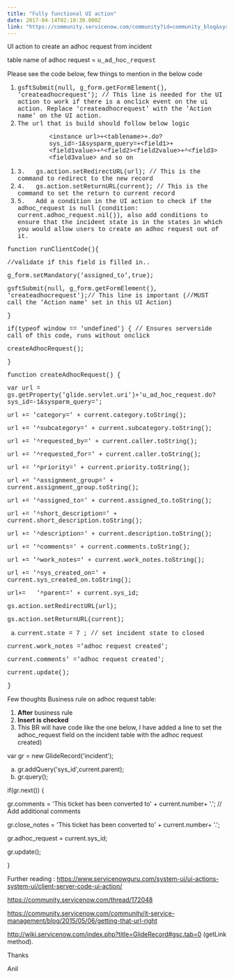 ```yaml
---
title: "Fully functional UI action"
date: 2017-04-14T02:19:30.000Z
link: "https://community.servicenow.com/community?id=community_blog&sys_id=8fcda2e9dbd0dbc01dcaf3231f96194a"
---
```

<p>UI action to create an adhoc request from incident</p><p>table name of adhoc request = <span style="font-family: 'Courier New';">u_ad_hoc_request</span></p><p>Please see the code below, few things to mention in the below code</p><ol style="list-style-type: decimal;"><li><span style="font-family: 'Courier New';">gsftSubmit(null, g_form.getFormElement(), 'createadhocrequest'); // This line is needed for the UI action to work if there is a onclick event on the ui action. Replace 'createadhocrequest' with the 'Action name' on the UI action.</span></li><li><span style="font-family: 'Courier New';">The url that is build should follow below logic</span></li></ol><p style="margin-left: 1.0in;"><span style="font-family: 'Courier New';">&lt;instance url&gt;+&lt;tablename&gt;+.do?sys_id=-1&amp;sysparm_query=+&lt;field1&gt;+&lt;field1value&gt;+^&lt;field2&gt;&lt;field2value&gt;+^&lt;field3&gt;&lt;field3value&gt; and so on</span></p><ol style="list-style-type: decimal;"><li><span style="font-family: 'Courier New';">3.   </span><span style="font-family: 'Courier New';">gs.action.setRedirectURL(url); // This is the command to redirect to the new record</span></li><li><span style="font-family: 'Courier New';">4.   </span><span style="font-family: 'Courier New';">gs.action.setReturnURL(current); // This is the command to set the return to current record</span></li><li><span style="font-family: 'Courier New';">5.   </span><span style="font-family: 'Courier New';">Add a condition in the UI action to check if the adhoc_request is null (condition: current.adhoc_request.nil()), also add conditions to ensure that the incident state is in the states in which you would allow users to create an adhoc request out of it.</span></li></ol><p></p><p><span style="font-family: 'Courier New';">function runClientCode(){</span></p><p><span style="font-family: 'Courier New';"> //validate if this field is filled in..</span></p><p><span style="font-family: 'Courier New';"> g_form.setMandatory('assigned_to',true);</span></p><p><span style="font-family: 'Courier New';"> gsftSubmit(null, g_form.getFormElement(), 'createadhocrequest');// This line is important (//MUST call the 'Action name' set in this UI Action)</span></p><p><span style="font-family: 'Courier New';">}</span></p><p><span style="font-family: 'Courier New';">if(typeof window == 'undefined') { // Ensures serverside call of this code, runs without onclick</span></p><p><span style="font-family: 'Courier New';"> createAdhocRequest();</span></p><p><span style="font-family: 'Courier New';">}</span></p><p><span style="font-family: 'Courier New';">function createAdhocRequest() {</span></p><p><span style="font-family: 'Courier New';"> var url = gs.getProperty('glide.servlet.uri')+'u_ad_hoc_request.do?sys_id=-1&amp;sysparm_query=';</span></p><p><span style="font-family: 'Courier New';"> url += 'category=' + current.category.toString();</span></p><p><span style="font-family: 'Courier New';"> url += '^subcategory=' + current.subcategory.toString();</span></p><p><span style="font-family: 'Courier New';"> url += '^requested_by=' + current.caller.toString();</span></p><p><span style="font-family: 'Courier New';"> url += '^requested_for=' + current.caller.toString();</span></p><p><span style="font-family: 'Courier New';"> url += '^priority=' + current.priority.toString();</span></p><p><span style="font-family: 'Courier New';"> url += '^assignment_group=' + current.assignment_group.toString();</span></p><p><span style="font-family: 'Courier New';"> url += '^assigned_to=' + current.assigned_to.toString();</span></p><p><span style="font-family: 'Courier New';"> url += '^short_description=' + current.short_description.toString();</span></p><p><span style="font-family: 'Courier New';"> url += '^description=' + current.description.toString();</span></p><p><span style="font-family: 'Courier New';"> url += '^comments=' + current.comments.toString();</span></p><p><span style="font-family: 'Courier New';"> url += '^work_notes=' + current.work_notes.toString();</span></p><p><span style="font-family: 'Courier New';"> url += '^sys_created_on=' + current.sys_created_on.toString();</span></p><p><span style="font-family: 'Courier New';"> url+=   '^parent=' + current.sys_id;</span></p><p><span style="font-family: 'Courier New';"> gs.action.setRedirectURL(url);</span></p><p><span style="font-family: 'Courier New';"> gs.action.setReturnURL(current);</span></p><ol style="list-style-type: lower-alpha;"><li><span style="font-family: 'Courier New';">current.state = 7 ; // set incident state to closed</span></li></ol><p><span style="font-family: 'Courier New';"> current.work_notes ='adhoc request created';</span></p><p><span style="font-family: 'Courier New';"> current.comments' ='adhoc request created';</span></p><p><span style="font-family: 'Courier New';"> current.update();</span></p><p><span style="font-family: 'Courier New';">}</span></p><p></p><p></p><p>Few thoughts Business rule on adhoc request table:</p><ol style="list-style-type: decimal;"><li><strong>After</strong> business rule</li><li><strong>Insert is checked</strong></li><li>This BR will have code like the one below, I have added a line to set the adhoc_request field on the incident table with the adhoc request created)</li></ol><p></p><p>var gr = new GlideRecord('incident');</p><ol style="list-style-type: lower-alpha;"><li>gr.addQuery('sys_id',current.parent);</li><li>gr.query();</li></ol><p>if(gr.next()) {</p><p> gr.comments = 'This ticket has been converted to' + current.number+ '.'; // Add additional comments</p><p> gr.close_notes = 'This ticket has been converted to' + current.number+ '.';</p><p> gr.adhoc_request = current.sys_id; </p><p> gr.update();</p><p>}</p><p></p><p></p><p>Further reading : <a title="ww.servicenowguru.com/system-ui/ui-actions-system-ui/client-server-code-ui-action/" href="https://www.servicenowguru.com/system-ui/ui-actions-system-ui/client-server-code-ui-action/">https://www.servicenowguru.com/system-ui/ui-actions-system-ui/client-server-code-ui-action/</a></p><p><a title="" _jive_internal="true" href="/community?id=community_question&sys_id=5d46cba1db1cdbc01dcaf3231f9619aa">https://community.servicenow.com/thread/172048</a></p><p><a title="" _jive_internal="true" href="/community/it-service-management/blog/2015/05/06/getting-that-url-right">https://community.servicenow.com/community/it-service-management/blog/2015/05/06/getting-that-url-right</a></p><p><a title="ki.servicenow.com/index.php?title=GlideRecord#gsc.tab=0" href="http://wiki.servicenow.com/index.php?title=GlideRecord#gsc.tab=0">http://wiki.servicenow.com/index.php?title=GlideRecord#gsc.tab=0</a> (getLink method).</p><p></p><p></p><p>Thanks</p><p>Anil</p>